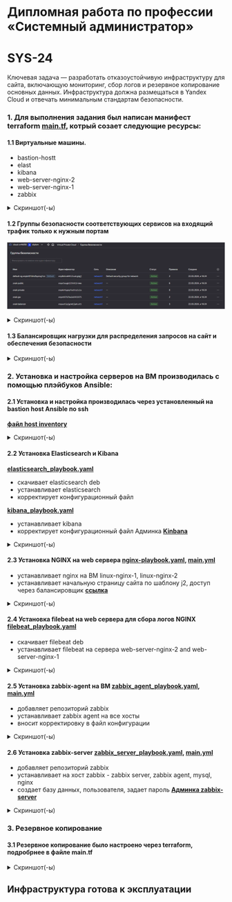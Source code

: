 #  Дипломная работа по профессии «Системный администратор»
# SYS-24

Ключевая задача — разработать отказоустойчивую инфраструктуру для сайта, включающую мониторинг, сбор логов и резервное копирование основных данных. Инфраструктура должна размещаться в Yandex Cloud и отвечать минимальным стандартам безопасности.

### 1\. Для выполнения задания был написан манифест terraform [main.tf](https://github.com/znak72/Diplom/blob/main/terraform/main.tf), котрый созает следующие ресурсы:

#### 1.1 Виртуальные машины.

  - bastion-hostt
  - elast
  - kibana
  - web-server-nginx-2
  - web-server-nginx-1
  - zabbix

<details>
<summary> Скриншот(-ы) </summary>

![01_vm](https://github.com/znak72/Diplom/blob/main/img/yandexcloud.png)

</details>


</details>

#### 1.2 Группы безопасности соответствующих сервисов на входящий трафик только к нужным портам

![09_20SG](https://github.com/znak72/Diplom/blob/main/img/uu.png)

<details>
<summary> Скриншот(-ы) </summary>

![09_20SG](https://github.com/znak72/Diplom/blob/main/img/fdfd.png)

</details>

#### 1.3 Балансировщик нагрузки для распределения запросов на сайт и обеспечения безопасности

<details>
<summary> Скриншот(-ы) </summary>

![02_target-group](https://github.com/znak72/Diplom/blob/main/img/tg1.png)

![03_backend-group](https://github.com/znak72/Diplom/blob/main/img/bg1.png)

![7](https://github.com/znak72/Diplom/blob/main/img/alb1.png)

![7](https://github.com/znak72/Diplom/blob/main/img/alb11.png)

![7](https://github.com/znak72/Diplom/blob/main/img/w.png)

![7](https://github.com/znak72/Diplom/blob/main/img/bl.png)

</details>

### 2. Установка и настройка серверов на ВМ производилась с помощью плэйбуков  Ansible:

#### 2.1 Установка и настройка производилась через установленный на bastion host Ansible по ssh 

**[файл host inventory](https://github.com/znak72/Diplom/blob/main/ansible/hosts)**

<details>
<summary> Скриншот(-ы) </summary>

![00_Bastion-host](https://github.com/znak72/Diplom/blob/main/img/hosts.png)

</details>


####  2.2 Установка Elasticsearch и Kibana 

**[elasticsearch_playbook.yaml](https://github.com/znak72/Diplom/blob/main/ansible/elastik_playbook.yaml)**

* скачивает elasticsearch deb
* устанавливает elasticsearch
* корректирует конфигурационный файл

**[kibana_playbook.yaml](https://github.com/znak72/Diplom/blob/main/ansible/kibana_playbook.yaml)**

* устанавливает kibana
* корректирует конфигурационный файл
    Админка **[Kinbana](http://178.154.220.202:5601)**
   
<details>
<summary> Скриншот(-ы) </summary>

![28_ install](https://github.com/znak72/Diplom/blob/main/img/kibana.png)
![28_ install](https://github.com/znak72/Diplom/blob/main/img/elastic.png)
![28_ install](https://github.com/znak72/Diplom/blob/main/img/filebeat111.png)
![28_ install](https://github.com/znak72/Diplom/blob/main/img/filebeat222.png)
</details>

####  2.3 Установка NGINX на web сервера [nginx-playbook.yaml](https://github.com/RaffaelX/sys-gitlab-hw/blob/main/_diplom/ansible/nginx-playbook.yaml), [main.yml](https://github.com/RaffaelX/sys-gitlab-hw/blob/main/_diplom/ansible/nginx/tasks/main.yml)

* устанавливает nginx на ВМ linux-nginx-1, linux-nginx-2
* устанавливает начальную страницу сайта по шаблону j2, доступ через балансировщик **[ссылка](http://158.160.62.31:80)**

<details>
<summary> Скриншот(-ы) </summary>

![21_ install_nginx](https://github.com/znak72/Diplom/blob/main/img/nginx_playbook22.png)

![22_ install_nginx](https://github.com/znak72/Diplom/blob/main/img/nginx_playbook3.png)

![23_ install_nginx](https://github.com/znak72/Diplom/blob/main/img/nginx_playbook4.png)

</details>

#### 2.4 Установка filebeat на web сервера для сбора логов NGINX [filebeat_playbook.yaml](https://github.com/znak72/Diplom/blob/main/ansible/filebeat_playbook.yaml)

* скачивает filebeat deb
* устанавливает filebeat на сервера web-server-nginx-2 and web-server-nginx-1

<details>
<summary> Скриншот(-ы) </summary>

![28_20](https://github.com/znak72/Diplom/blob/main/img/filebeat.png)

</details>

#### 2.5 Установка zabbix-agent на ВМ [zabbix_agent_playbook.yaml](https://github.com/znak72/Diplom/blob/main/ansible/zabbix_agent_playbook.yaml), [main.yml](https://github.com/znak72/Diplom/blob/main/ansible/roles/zabbix-agent/tasks/main.yml)
  - добавляет репозиторий zabbix
  - устанавливает zabbix agent на все хосты
  - вносит корректировку в файл конфигурации  


<details>
<summary> Скриншот(-ы) </summary>

![25_install_zabbix_agent](https://github.com/znak72/Diplom/blob/main/img/zabbix-agent.png)

</details>

#### 2.6 Установка zabbix-server [zabbix_server_playbook.yaml](https://github.com/znak72/Diplom/blob/main/ansible/zabbix_server_playbook.yaml), [main.yml](https://github.com/znak72/Diplom/blob/main/ansible/roles/zabbix-server/tasks/main.yml)
  
  - добавляет репозиторий zabbix
  - устанавливает на хост zabbix -  zabbix server, zabbix agent, mysql, nginx
  - создает базу данных, пользователя, задает пароль
**[Админка zabbix-server](http://178.154.223.6:8080)**

<details>
<summary> Скриншот(-ы) </summary>

![24_install_zabbix_server](https://github.com/znak72/Diplom/blob/main/img/Ansible_Playbook_Zabbix-server_1.png)

![26_ installzabbix_server](https://github.com/znak72/Diplom/blob/main/img/Ansible_Playbook_Zabbix-server_2.png)

![27_ installzabbix_server](https://github.com/znak72/Diplom/blob/main/img/zabbix.png)

### Настраиваем дешборды с отображением метрик, минимальный набор — по принципу USE (Utilization, Saturation, Errors) для CPU, RAM, диски, сеть, http запросов к веб-серверам.

![27_ installzabbix_server](https://github.com/znak72/Diplom/blob/main/img/zabbix2.png)

</details>

### 3. Резервное копирование 
#### 3.1 Резервное копирование было настроено через terraform, подробрнее в файле main.tf

<details>
<summary> Скриншот(-ы) </summary>

![99_Snapshot_1](https://github.com/znak72/Diplom/blob/main/img/snapshot.png)

![99_Snapshot_2](https://github.com/znak72/Diplom/blob/main/img/snapshot2.png)

</details>

## Инфраструктура готова к эксплуатации
